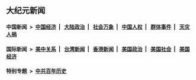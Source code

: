 ## 大纪元新闻

#### 中国新闻 &nbsp;>&nbsp; [中国经济](indexes/ncid283/README.md?12102045) &nbsp;| &nbsp; [大陆政治](indexes/ncid277/README.md?12102045) &nbsp;| &nbsp; [社会万象](indexes/ncid282/README.md?12102045) &nbsp;| &nbsp; [中国人权](indexes/ncid278/README.md?12102045) &nbsp;| &nbsp; [群体事件](indexes/ncid279/README.md?12102045) &nbsp;| &nbsp; [天灾人祸](indexes/ncid280/README.md?12102045)

#### 国际新闻 &nbsp;>&nbsp; [美中关系](indexes/nf1412576/README.md?12102045) &nbsp;| &nbsp; [台湾新闻](indexes/ncid1349361/README.md?12102045) &nbsp;| &nbsp; [香港新闻](indexes/ncid1349362/README.md?12102045) &nbsp;| &nbsp; [美国政治](indexes/ncid1078159/README.md?12102045) &nbsp;| &nbsp; [美国社会](indexes/ncid1078160/README.md?12102045) &nbsp;| &nbsp; [美国经济](indexes/ncid1078158/README.md?12102045)

#### 特别专题 &nbsp;>&nbsp; [中共百年历史](https://github.com/epoch-news/epoch-special/blob/master/README.md?12102045)  
